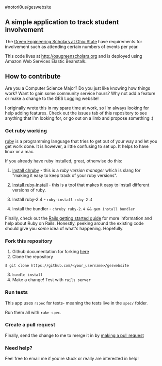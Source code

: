 #notori0us/geswebsite
## A simple application to track student involvement

The [Green Engineering Scholars at Ohio
State](http://honors-scholars.osu.edu/scholars/programs/green-engineering) have
requirements for involvement such as attending certain numbers of events per
year.

This code lives at http://osugreenscholars.org and is deployed using Amazon Web
Services Elastic Beanstalk.

## How to contribute
Are you a Computer Science Major? Do you just like knowing how things work?
Want to gain some community service hours? Why not add a feature or make a
change to the GES Logging website!

I originally wrote this in my spare time at work, so I'm always looking for
help adding features. Check out the issues tab of this repository to see
anything that I'm looking for, or go out on a limb and propose something :)

### Get ruby working
[ruby](https://www.ruby-lang.org/en/documentation/installation/) is a
programming language that tries to get out of your way and let you get work
done. It is however, a little confusing to set up. It helps to have linux or a
mac.

If you already have ruby installed, great, otherwise do this:
1. [Install chruby](https://github.com/postmodern/chruby#install) - this is a
   *ruby version manager* which is slang for "making it easy to keep track of
   your ruby versions".

2. [Install ruby-install](https://github.com/postmodern/ruby-install#install) -
   this is a tool that makes it easy to install different versions of ruby.

3. Install ruby-2.4 - `ruby-install ruby-2.4`

4. Install the bundler - `chruby ruby-2.4 && gem install bundler`

Finally, check out the [Rails getting started
guide](http://guides.rubyonrails.org/getting_started.html) for more information
and help about Ruby on Rails. Honestly, peeking around the existing code should
give you *some* idea of what's happening. Hopefully.

### Fork this repository
1. Github documentation for forking [here](https://help.github.com/articles/fork-a-repo/)
2. Clone the repository
```
$ git clone https://github.com/<your_username>/geswebsite
```
3. `bundle install`
4. Make a change! Test with `rails server`

### Run tests
This app uses `rspec` for tests- meaning the tests live in the `spec/` folder.

Run them all with `rake spec`.

### Create a pull request
Finally, send the change to me to merge it in by [making a pull
request](https://help.github.com/articles/using-pull-requests/)

### Need help?
Feel free to email me if you're stuck or really are interested in help!
